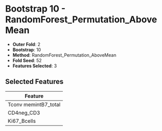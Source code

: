 # Bootstrap 10 - RandomForest_Permutation_AboveMean

- **Outer Fold**: 2
- **Bootstrap**: 10
- **Method**: RandomForest_Permutation_AboveMean
- **Fold Seed**: 52
- **Features Selected**: 3

## Selected Features

| Feature |
|---------|
| Tconv memintB7_total |
| CD4neg_CD3 |
| Ki67_Bcells |
